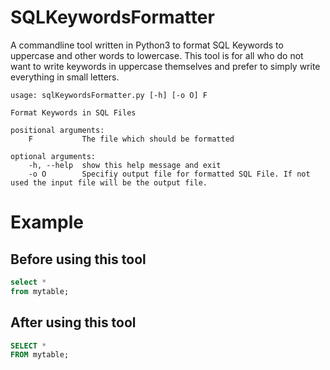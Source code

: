 # SQLKeywordsFormatter
<p> 
A commandline tool written in Python3 to format SQL Keywords to uppercase and other words to lowercase. This tool is for all who do not want to write keywords in uppercase themselves and prefer to simply write everything in small letters.
</p>

    usage: sqlKeywordsFormatter.py [-h] [-o O] F

    Format Keywords in SQL Files

    positional arguments:
        F           The file which should be formatted

    optional arguments:
        -h, --help  show this help message and exit
        -o O        Specifiy output file for formatted SQL File. If not used the input file will be the output file.
    
# Example
## Before using this tool
``` sql
select * 
from mytable;
```

## After using this tool
``` sql
SELECT *
FROM mytable;
```
